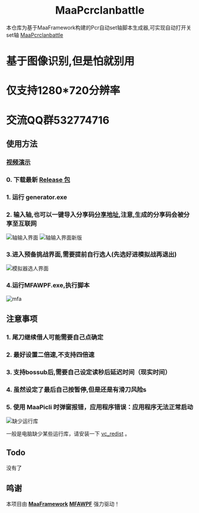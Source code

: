 <!-- markdownlint-disable MD033 MD041 -->
<p align="center">
  
</p>

<div align="center">

# MaaPcrclanbattle

</div>

本仓库为基于MaaFramework构建的Pcr自动set轴脚本生成器,可实现自动打开关set轴 [MaaPcrclanbattle](https://github.com/MaaXYZ/MaaFramework) 

# 基于图像识别,但是怕就别用
# 仅支持1280*720分辨率
# 交流QQ群532774716


## 使用方法
### [视频演示](https://www.bilibili.com/video/BV1uiyMY4EnJ)
### 0. 下载最新 [Release 包](https://github.com/yinju86/MaaPcrclanbattle/releases)
### 1. 运行 generator.exe
### 2. 输入轴,也可以一键导入分享码[分享地址](https://docs.qq.com/sheet/DU2NHdnlNalFqdVZz),注意,生成的分享码会被分享至互联网
![轴输入界面](https://free2.yunpng.top/2024/10/27/671db3731652f.png)
![轴输入界面新版](https://free2.yunpng.top/2024/10/27/671db390377ba.png)
### 3.进入预备挑战界面,需要提前自行选人(先选好进模拟战再退出)
![模拟器选人界面](https://free2.yunpng.top/2024/10/27/671db3adc1052.png)

### 4.运行MFAWPF.exe,执行脚本
![mfa](https://free2.yunpng.top/2024/10/27/671db4c822a27.png)

## 注意事项

### 1. 尾刀继续借人可能需要自己点确定

### 2. 最好设置二倍速,不支持四倍速

### 3. 支持bossub后,需要自己设定读秒后延迟时间（现实时间）

### 4. 虽然设定了最后自己按暂停,但是还是有滑刀风险s

### 5. 使用 MaaPicli 时弹窗报错，应用程序错误：应用程序无法正常启动

![缺少运行库](https://github.com/user-attachments/assets/942df84b-f47d-4bb5-98b5-ab5d44bc7c2a)

一般是电脑缺少某些运行库，请安装一下 [vc_redist](https://aka.ms/vs/17/release/vc_redist.x64.exe) 。

## Todo
没有了


## 鸣谢

本项目由 **[MaaFramework](https://github.com/MaaXYZ/MaaFramework)** **[MFAWPF](https://github.com/SweetSmellFox/MFAWPF)** 强力驱动！

